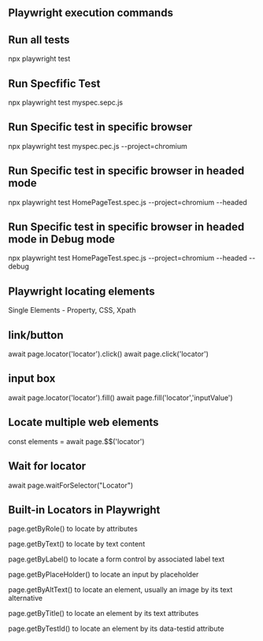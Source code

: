 Playwright execution commands
-----------------------------
Run all tests
--------------
npx playwright test

Run Specfific Test
-------------------
npx playwright test myspec.sepc.js

Run Specific test in specific browser
------------------------------------
npx playwright test myspec.pec.js --project=chromium

Run Specific test in specific browser in headed mode
----------------------------------------------------
npx playwright test HomePageTest.spec.js --project=chromium --headed

Run Specific test in specific browser in headed mode in Debug mode
------------------------------------------------------------------
npx playwright test HomePageTest.spec.js --project=chromium --headed --debug

Playwright locating elements
---------------------------------
Single Elements - Property, CSS, Xpath

link/button
-------------
await page.locator('locator').click()
await page.click('locator')

input box
--------------
await page.locator('locator').fill()
await page.fill('locator','inputValue')

Locate multiple web elements
-----------------------------
const elements = await page.$$('locator')

Wait for locator
------------------
await page.waitForSelector("Locator")

Built-in Locators in Playwright
----------------------------------
page.getByRole() to locate by attributes

page.getByText() to locate by text content

page.getByLabel() to locate a form control by associated label text

page.getByPlaceHolder() to locate an input by placeholder

page.getByAltText() to locate an element, usually an image by its text alternative

page.getByTitle() to locate an element by its text attributes

page.getByTestId() to locate an element by its data-testid attribute
